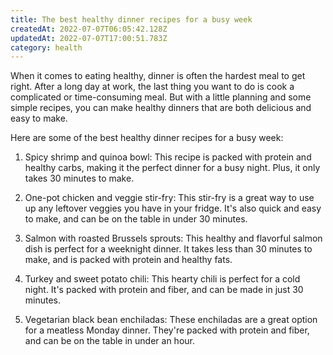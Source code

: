 ```yaml
---
title: The best healthy dinner recipes for a busy week
createdAt: 2022-07-07T06:05:42.128Z
updatedAt: 2022-07-07T17:00:51.783Z
category: health
---
```


When it comes to eating healthy, dinner is often the hardest meal to get right. After a long day at work, the last thing you want to do is cook a complicated or time-consuming meal. But with a little planning and some simple recipes, you can make healthy dinners that are both delicious and easy to make.

Here are some of the best healthy dinner recipes for a busy week:

1. Spicy shrimp and quinoa bowl: This recipe is packed with protein and healthy carbs, making it the perfect dinner for a busy night. Plus, it only takes 30 minutes to make.

2. One-pot chicken and veggie stir-fry: This stir-fry is a great way to use up any leftover veggies you have in your fridge. It's also quick and easy to make, and can be on the table in under 30 minutes.

3. Salmon with roasted Brussels sprouts: This healthy and flavorful salmon dish is perfect for a weeknight dinner. It takes less than 30 minutes to make, and is packed with protein and healthy fats.

4. Turkey and sweet potato chili: This hearty chili is perfect for a cold night. It's packed with protein and fiber, and can be made in just 30 minutes.

5. Vegetarian black bean enchiladas: These enchiladas are a great option for a meatless Monday dinner. They're packed with protein and fiber, and can be on the table in under an hour.
